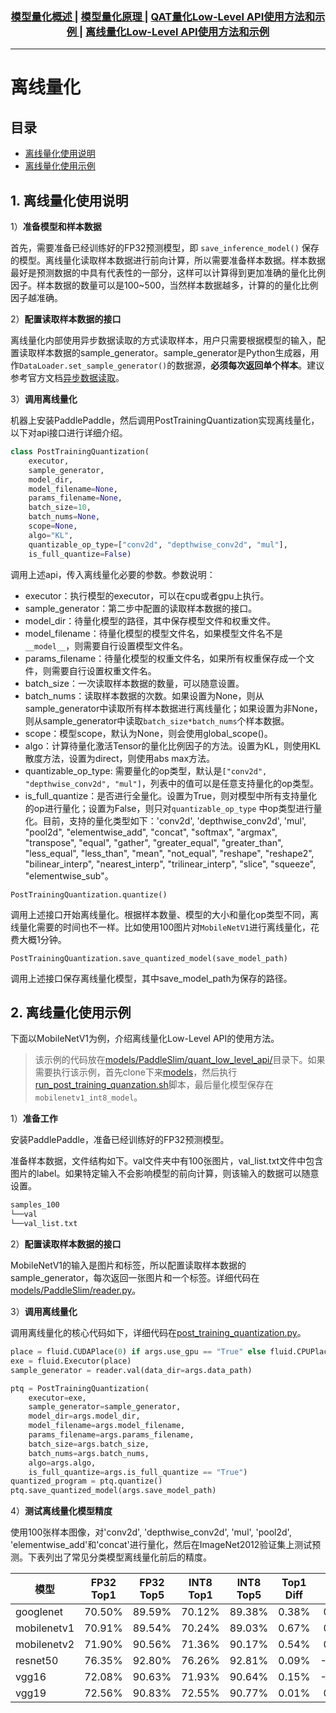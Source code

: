 <div align="center">
  <h3>
    <a href=".README.md">
      模型量化概述
    </a>
    <span> | </span>
    <a href="../docs/tutorial.md">
      模型量化原理
    </a>
    <span> | </span>
    <a href=".quantization_aware_training.md">
      QAT量化Low-Level API使用方法和示例
    </a>
    <span> | </span>
    <a href=".post_training_quantization.md">
      离线量化Low-Level API使用方法和示例
    </a>
  </h3>
</div>

---
# 离线量化

## 目录

- [离线量化使用说明](#1-离线量化使用说明)
- [离线量化使用示例](#2-离线量化使用示例)

## 1. 离线量化使用说明

1）**准备模型和样本数据**

首先，需要准备已经训练好的FP32预测模型，即 `save_inference_model()` 保存的模型。离线量化读取样本数据进行前向计算，所以需要准备样本数据。样本数据最好是预测数据的中具有代表性的一部分，这样可以计算得到更加准确的量化比例因子。样本数据的数量可以是100~500，当然样本数据越多，计算的的量化比例因子越准确。

2）**配置读取样本数据的接口**

离线量化内部使用异步数据读取的方式读取样本，用户只需要根据模型的输入，配置读取样本数据的sample_generator。sample_generator是Python生成器，用作`DataLoader.set_sample_generator()`的数据源，**必须每次返回单个样本**。建议参考官方文档[异步数据读取](https://www.paddlepaddle.org.cn/documentation/docs/zh/user_guides/howto/prepare_data/use_py_reader.html)。

3）**调用离线量化**

机器上安装PaddlePaddle，然后调用PostTrainingQuantization实现离线量化，以下对api接口进行详细介绍。

``` python
class PostTrainingQuantization(
    executor,
    sample_generator,
    model_dir,
    model_filename=None,
    params_filename=None,
    batch_size=10,
    batch_nums=None,
    scope=None,
    algo="KL",
    quantizable_op_type=["conv2d", "depthwise_conv2d", "mul"],
    is_full_quantize=False)
```
调用上述api，传入离线量化必要的参数。参数说明：
* executor：执行模型的executor，可以在cpu或者gpu上执行。
* sample_generator：第二步中配置的读取样本数据的接口。
* model_dir：待量化模型的路径，其中保存模型文件和权重文件。
* model_filename：待量化模型的模型文件名，如果模型文件名不是`__model__`，则需要自行设置模型文件名。
* params_filename：待量化模型的权重文件名，如果所有权重保存成一个文件，则需要自行设置权重文件名。
* batch_size：一次读取样本数据的数量，可以随意设置。
* batch_nums：读取样本数据的次数。如果设置为None，则从sample_generator中读取所有样本数据进行离线量化；如果设置为非None，则从sample_generator中读取`batch_size*batch_nums`个样本数据。
* scope：模型scope，默认为None，则会使用global_scope()。
* algo：计算待量化激活Tensor的量化比例因子的方法。设置为KL，则使用KL散度方法，设置为direct，则使用abs max方法。
* quantizable_op_type: 需要量化的op类型，默认是`["conv2d", "depthwise_conv2d", "mul"]`，列表中的值可以是任意支持量化的op类型。
* is_full_quantize：是否进行全量化。设置为True，则对模型中所有支持量化的op进行量化；设置为False，则只对`quantizable_op_type` 中op类型进行量化。目前，支持的量化类型如下：'conv2d', 'depthwise_conv2d', 'mul', "pool2d", "elementwise_add", "concat", "softmax", "argmax", "transpose", "equal", "gather", "greater_equal", "greater_than", "less_equal", "less_than", "mean", "not_equal", "reshape", "reshape2", "bilinear_interp", "nearest_interp", "trilinear_interp", "slice", "squeeze", "elementwise_sub"。

```
PostTrainingQuantization.quantize()
```
调用上述接口开始离线量化。根据样本数量、模型的大小和量化op类型不同，离线量化需要的时间也不一样。比如使用100图片对`MobileNetV1`进行离线量化，花费大概1分钟。

```
PostTrainingQuantization.save_quantized_model(save_model_path)
```
调用上述接口保存离线量化模型，其中save_model_path为保存的路径。


## 2. 离线量化使用示例

下面以MobileNetV1为例，介绍离线量化Low-Level API的使用方法。

> 该示例的代码放在[models/PaddleSlim/quant_low_level_api/](https://github.com/PaddlePaddle/models/tree/develop/PaddleSlim/quant_low_level_api)目录下。如果需要执行该示例，首先clone下来[models](https://github.com/PaddlePaddle/models.git)，然后执行[run_post_training_quanzation.sh](run_post_training_quanzation.sh)脚本，最后量化模型保存在`mobilenetv1_int8_model`。

1）**准备工作**

安装PaddlePaddle，准备已经训练好的FP32预测模型。

准备样本数据，文件结构如下。val文件夹中有100张图片，val_list.txt文件中包含图片的label。如果特定输入不会影响模型的前向计算，则该输入的数据可以随意设置。
```bash
samples_100
└──val
└──val_list.txt
```

2）**配置读取样本数据的接口**

MobileNetV1的输入是图片和标签，所以配置读取样本数据的sample_generator，每次返回一张图片和一个标签。详细代码在[models/PaddleSlim/reader.py](https://github.com/PaddlePaddle/models/blob/develop/PaddleSlim/reader.py)。

3）**调用离线量化**

调用离线量化的核心代码如下，详细代码在[post_training_quantization.py](post_training_quantization.py)。
``` python
place = fluid.CUDAPlace(0) if args.use_gpu == "True" else fluid.CPUPlace()
exe = fluid.Executor(place)
sample_generator = reader.val(data_dir=args.data_path)

ptq = PostTrainingQuantization(
    executor=exe,
    sample_generator=sample_generator,
    model_dir=args.model_dir,
    model_filename=args.model_filename,
    params_filename=args.params_filename,
    batch_size=args.batch_size,
    batch_nums=args.batch_nums,
    algo=args.algo,
    is_full_quantize=args.is_full_quantize == "True")
quantized_program = ptq.quantize()
ptq.save_quantized_model(args.save_model_path)
```
4）**测试离线量化模型精度**

使用100张样本图像，对'conv2d', 'depthwise_conv2d', 'mul', 'pool2d', 'elementwise_add'和'concat'进行量化，然后在ImageNet2012验证集上测试预测。下表列出了常见分类模型离线量化前后的精度。

模型 | FP32 Top1 | FP32 Top5 | INT8 Top1 | INT8 Top5| Top1 Diff | Tp5 Diff
-|:-:|:-:|:-:|:-:|:-:|:-:
googlenet   | 70.50% | 89.59% | 70.12% | 89.38% | 0.38% | 0.21%
mobilenetv1 | 70.91% | 89.54% | 70.24% | 89.03% | 0.67% | 0.51%
mobilenetv2 | 71.90% | 90.56% | 71.36% | 90.17% | 0.54% | 0.39%
resnet50    | 76.35% | 92.80% | 76.26% | 92.81% | 0.09% | -0.01%
vgg16       | 72.08% | 90.63% | 71.93% | 90.64% | 0.15% | -0.01%
vgg19       | 72.56% | 90.83% | 72.55% | 90.77% | 0.01% | 0.06%
